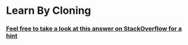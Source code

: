 # Learn By Cloning
### [Feel free to take a look at this answer on StackOverflow for a hint](http://stackoverflow.com/a/19532416/6502873)